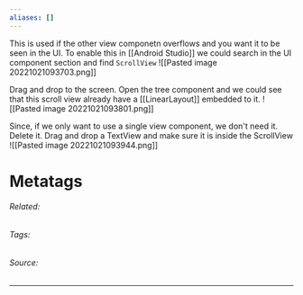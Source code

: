 ```yaml
---
aliases: []
---
```

This is used if the other view componetn overflows and you want it to be seen in the UI. To enable this in [[Android Studio]] we could search in the UI component section and find `ScrollView`
![[Pasted image 20221021093703.png]]

Drag and drop to the screen. Open the tree component and we could see that this scroll view already have a [[LinearLayout]] embedded to it. ![[Pasted image 20221021093801.png]]

Since, if we only want to use a single view component, we don't need it. Delete it. Drag and drop a TextView and make sure it is inside the ScrollView
![[Pasted image 20221021093944.png]]















# Metatags
###### Related: 
###### Tags: 
###### Source: 

---